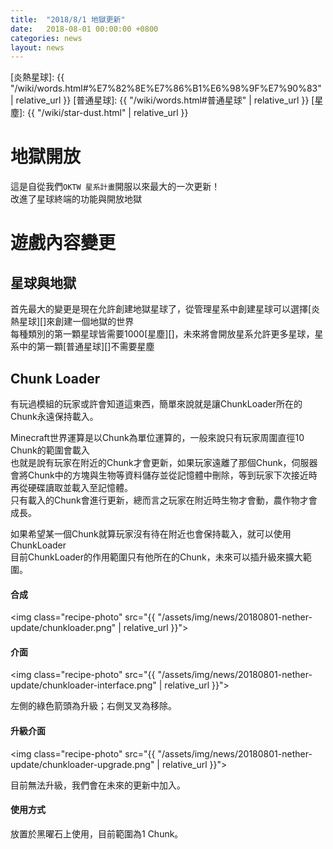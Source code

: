 ```yaml
---
title:  "2018/8/1 地獄更新"
date:   2018-08-01 00:00:00 +0800
categories: news
layout: news
---
```

[炎熱星球]: {{ "/wiki/words.html#%E7%82%8E%E7%86%B1%E6%98%9F%E7%90%83" | relative_url }}
[普通星球]: {{ "/wiki/words.html#普通星球" | relative_url }}
[星塵]: {{ "/wiki/star-dust.html" | relative_url }}

# 地獄開放
這是自從我們`OKTW 星系計畫`開服以來最大的一次更新！  
改進了星球終端的功能與開放地獄

# 遊戲內容變更
## 星球與地獄
首先最大的變更是現在允許創建地獄星球了，從管理星系中創建星球可以選擇[炎熱星球][]來創建一個地獄的世界  
每種類別的第一顆星球皆需要1000[星塵][]，未來將會開放星系允許更多星球，星系中的第一顆[普通星球][]不需要星塵

## Chunk Loader
有玩過模組的玩家或許會知道這東西，簡單來說就是讓ChunkLoader所在的Chunk永遠保持載入。

Minecraft世界運算是以Chunk為單位運算的，一般來說只有玩家周圍直徑10 Chunk的範圍會載入  
也就是說有玩家在附近的Chunk才會更新，如果玩家遠離了那個Chunk，伺服器會將Chunk中的方塊與生物等資料儲存並從記憶體中刪除，等到玩家下次接近時再從硬碟讀取並載入至記憶體。  
只有載入的Chunk會進行更新，總而言之玩家在附近時生物才會動，農作物才會成長。

如果希望某一個Chunk就算玩家沒有待在附近也會保持載入，就可以使用ChunkLoader  
目前ChunkLoader的作用範圍只有他所在的Chunk，未來可以插升級來擴大範圍。  

#### 合成

<img class="recipe-photo" src="{{ "/assets/img/news/20180801-nether-update/chunkloader.png" | relative_url }}">

#### 介面

<img class="recipe-photo" src="{{ "/assets/img/news/20180801-nether-update/chunkloader-interface.png" | relative_url }}">

左側的綠色箭頭為升級；右側叉叉為移除。

#### 升級介面

<img class="recipe-photo" src="{{ "/assets/img/news/20180801-nether-update/chunkloader-upgrade.png" | relative_url }}">

目前無法升級，我們會在未來的更新中加入。

#### 使用方式

放置於黑曜石上使用，目前範圍為1 Chunk。